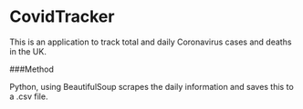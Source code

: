 # CovidTracker

This is an application to track total and daily Coronavirus cases and deaths in the UK.

###Method

Python, using BeautifulSoup scrapes the daily information and saves this to a .csv file.
